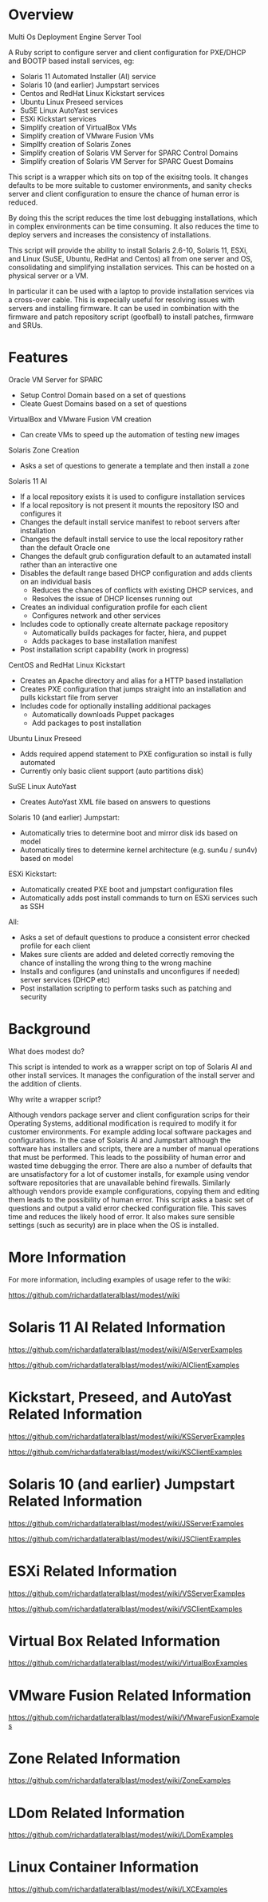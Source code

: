 Overview
========

Multi Os Deployment Engine Server Tool

A Ruby script to configure server and client configuration for PXE/DHCP and
BOOTP based install services, eg:

- Solaris 11 Automated Installer (AI) service
- Solaris 10 (and earlier) Jumpstart services
- Centos and RedHat Linux Kickstart services
- Ubuntu Linux Preseed services
- SuSE Linux AutoYast services
- ESXi Kickstart services
- Simplify creation of VirtualBox VMs
- Simplify creation of VMware Fusion VMs
- Simpllfy creation of Solaris Zones
- Simplify creation of Solaris VM Server for SPARC Control Domains
- Simplify creation of Solaris VM Server for SPARC Guest Domains

This script is a wrapper which sits on top of the exisitng tools.
It changes defaults to be more suitable to customer environments,
and sanity checks server and client configuration to ensure the
chance of human error is reduced.

By doing this the script reduces the time lost debugging installations,
which in complex environments can be time consuming. It also reduces the time
to deploy servers and increases the consistency of installations.

This script will provide the ability to install Solaris 2.6-10, Solaris 11,
ESXi, and Linux (SuSE, Ubuntu, RedHat and Centos) all from one server and OS,
consolidating and simplifying installation services. This can be hosted on a
physical server or a VM.

In particular it can be used with a laptop to provide installation services via
a cross-over cable. This is expecially useful for resolving issues with servers
and installing firmware. It can be used in combination with the firmware and
patch repository script (goofball) to install patches, firmware and SRUs.

Features
========

Oracle VM Server for SPARC

- Setup Control Domain based on a set of questions
- Cleate Guest Domains based on a set of questions

VirtualBox and VMware Fusion VM creation

- Can create VMs to speed up the automation of testing new images

Solaris Zone Creation

- Asks a set of questions to generate a template and then install a zone

Solaris 11 AI

- If a local repository exists it is used to configure installation services
- If a local repository is not present it mounts the repository ISO and
  configures it
- Changes the default install service manifest to reboot servers after
  installation
- Changes the default install service to use the local repository rather than
  the default Oracle one
- Changes the default grub configuration default to an autamated install rather
  than an interactive one
- Disables the default range based DHCP configuration and adds clients on an
  individual basis
  - Reduces the chances of conflicts with existing DHCP services, and
  - Resolves the issue of DHCP licenses running out
- Creates an individual configuration profile for each client
  - Configures network and other services
- Includes code to optionally create alternate package repository
  - Automatically builds packages for facter, hiera, and puppet
  - Adds packages to base installation manifest
- Post installation script capability (work in progress)

CentOS and RedHat Linux Kickstart

- Creates an Apache directory and alias for a HTTP based installation
- Creates PXE configuration that jumps straight into an installation and pulls
  kickstart file from server
- Includes code for optionally installing additional packages
  - Automatically downloads Puppet packages
  - Add packages to post installation

Ubuntu Linux Preseed

- Adds required append statement to PXE configuration so install is fully
  automated
- Currently only basic client support (auto partitions disk)

SuSE Linux AutoYast

- Creates AutoYast XML file based on answers to questions

Solaris 10 (and earlier) Jumpstart:

- Automatically tries to determine boot and mirror disk ids based on model
- Automatically tires to determine kernel architecture (e.g. sun4u / sun4v)
  based on model

ESXi Kickstart:

- Automatically created PXE boot and jumpstart configuration files
- Automatically adds post install commands to turn on ESXi services such as SSH

All:

- Asks a set of default questions to produce a consistent error checked profile
  for each client
- Makes sure clients are added and deleted correctly removing the chance of
  installing the wrong thing to the wrong machine
- Installs and configures (and uninstalls and unconfigures if needed) server
  services (DHCP etc)
- Post installation scripting to perform tasks such as patching and security

Background
==========

What does modest do?

This script is intended to work as a wrapper script on top of Solaris AI and
other install services. It manages the configuration of the install server and
the addition of clients.

Why write a wrapper script?

Although vendors package server and client configuration scrips for their
Operating Systems, additional modification is required to modify it for
customer environments. For example adding local software packages and
configurations.
In the case of Solaris AI and Jumpstart although the software has installers
and scripts, there are a number of manual operations that must be performed.
This leads to the possibility of human error and wasted time debugging the
error. There are also a number of defaults that are unsatisfactory for a lot of
customer installs, for example using vendor software repositories that are
unavailable behind firewalls.
Similarly although vendors provide example configurations, copying them and
editing them leads to the possibility of human error.
This script asks a basic set of questions and output a valid error checked
configuration file. This saves time and reduces the likely hood of error.
It also makes sure sensible settings (such as security) are in place when the
OS is installed.


More Information
================

For more information, including examples of usage refer to the wiki:

https://github.com/richardatlateralblast/modest/wiki

Solaris 11 AI Related Information
=================================

https://github.com/richardatlateralblast/modest/wiki/AIServerExamples

https://github.com/richardatlateralblast/modest/wiki/AIClientExamples

Kickstart, Preseed, and AutoYast Related Information
===================================================

https://github.com/richardatlateralblast/modest/wiki/KSServerExamples

https://github.com/richardatlateralblast/modest/wiki/KSClientExamples

Solaris 10 (and earlier) Jumpstart Related Information
======================================================

https://github.com/richardatlateralblast/modest/wiki/JSServerExamples

https://github.com/richardatlateralblast/modest/wiki/JSClientExamples

ESXi Related Information
========================

https://github.com/richardatlateralblast/modest/wiki/VSServerExamples

https://github.com/richardatlateralblast/modest/wiki/VSClientExamples

Virtual Box Related Information
===============================

https://github.com/richardatlateralblast/modest/wiki/VirtualBoxExamples

VMware Fusion Related Information
=================================

https://github.com/richardatlateralblast/modest/wiki/VMwareFusionExamples

Zone Related Information
========================

https://github.com/richardatlateralblast/modest/wiki/ZoneExamples

LDom Related Information
========================

https://github.com/richardatlateralblast/modest/wiki/LDomExamples

Linux Container Information
===========================

https://github.com/richardatlateralblast/modest/wiki/LXCExamples
